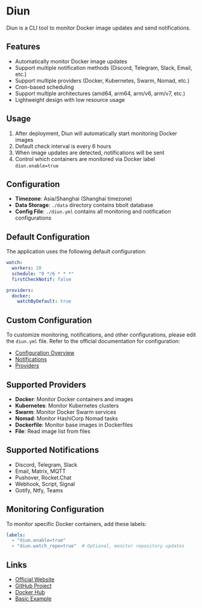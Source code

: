 # Diun

Diun is a CLI tool to monitor Docker image updates and send notifications.

## Features

- Automatically monitor Docker image updates
- Support multiple notification methods (Discord, Telegram, Slack, Email, etc.)
- Support multiple providers (Docker, Kubernetes, Swarm, Nomad, etc.)
- Cron-based scheduling
- Support multiple architectures (amd64, arm64, arm/v6, arm/v7, etc.)
- Lightweight design with low resource usage

## Usage

1. After deployment, Diun will automatically start monitoring Docker images
2. Default check interval is every 6 hours
3. When image updates are detected, notifications will be sent
4. Control which containers are monitored via Docker label `diun.enable=true`

## Configuration

- **Timezone**: Asia/Shanghai (Shanghai timezone)
- **Data Storage**: `./data` directory contains bbolt database
- **Config File**: `./diun.yml` contains all monitoring and notification configurations

## Default Configuration

The application uses the following default configuration:

```yaml
watch:
  workers: 20
  schedule: "0 */6 * * *"
  firstCheckNotif: false

providers:
  docker:
    watchByDefault: true
```

## Custom Configuration

To customize monitoring, notifications, and other configurations, please edit the `diun.yml` file. Refer to the official documentation for configuration:

- [Configuration Overview](https://crazymax.dev/diun/configuration/overview/)
- [Notifications](https://crazymax.dev/diun/notifications/)
- [Providers](https://crazymax.dev/diun/providers/)

## Supported Providers

- **Docker**: Monitor Docker containers and images
- **Kubernetes**: Monitor Kubernetes clusters
- **Swarm**: Monitor Docker Swarm services
- **Nomad**: Monitor HashiCorp Nomad tasks
- **Dockerfile**: Monitor base images in Dockerfiles
- **File**: Read image list from files

## Supported Notifications

- Discord, Telegram, Slack
- Email, Matrix, MQTT
- Pushover, Rocket.Chat
- Webhook, Script, Signal
- Gotify, Ntfy, Teams

## Monitoring Configuration

To monitor specific Docker containers, add these labels:

```yaml
labels:
  - "diun.enable=true"
  - "diun.watch_repo=true"  # Optional, monitor repository updates
```

## Links

- [Official Website](https://crazymax.dev/diun/)
- [GitHub Project](https://github.com/crazy-max/diun)
- [Docker Hub](https://hub.docker.com/r/crazymax/diun/)
- [Basic Example](https://crazymax.dev/diun/usage/basic-example/) 